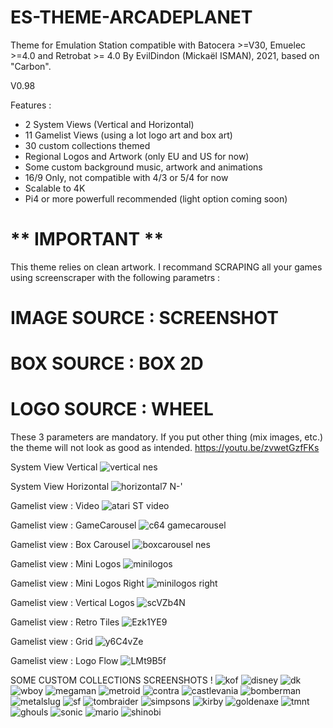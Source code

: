 # ES-THEME-ARCADEPLANET
 Theme for Emulation Station compatible with Batocera >=V30, Emuelec >=4.0 and Retrobat >= 4.0
 By EvilDindon (Mickaël ISMAN), 2021, based on "Carbon".
 
 V0.98
 
 Features :
 - 2 System Views (Vertical and Horizontal)
 - 11 Gamelist Views (using a lot logo art and box art)
 - 30 custom collections themed
 - Regional Logos and Artwork (only EU and US for now)
 - Some custom background music, artwork and animations
 - 16/9 Only, not compatible with 4/3 or 5/4 for now
 - Scalable to 4K
 - Pi4 or more powerfull recommended (light option coming soon)
 
  # ** IMPORTANT **

This theme relies on clean artwork.
I recommand SCRAPING all your games using screenscraper with the following parametrs :

# IMAGE SOURCE : SCREENSHOT

# BOX SOURCE : BOX 2D

# LOGO SOURCE : WHEEL

These 3 parameters are mandatory. If you put other thing (mix images, etc.) the theme will not look as good as intended.
https://youtu.be/zvwetGzfFKs

System View Vertical
![vertical nes](https://user-images.githubusercontent.com/30436625/188264724-002f842e-8779-426f-aa51-1a337e15c2d7.jpg)

System View Horizontal
![horizontal7 N-'](https://user-images.githubusercontent.com/30436625/188309126-50af3c05-9fc6-49b0-8131-de9011b52e3b.jpg)

Gamelist view : Video
![atari ST video](https://user-images.githubusercontent.com/30436625/188309173-81c46123-64dc-46e7-a27e-ab2c4bfa06c9.jpg)

Gamelist view : GameCarousel
![c64 gamecarousel](https://user-images.githubusercontent.com/30436625/188309195-eb2e6195-b28e-489c-bd42-f505a3d0153a.jpg)

Gamelist view : Box Carousel
![boxcarousel nes](https://user-images.githubusercontent.com/30436625/188309212-f5561d84-1a0f-4167-a965-725badb85cd6.jpg)

Gamelist view : Mini Logos
![minilogos](https://user-images.githubusercontent.com/30436625/188309244-d7a5ef41-98c5-4e9b-b3dd-765be5ebaadb.jpg)

Gamelist view : Mini Logos Right
![minilogos right](https://user-images.githubusercontent.com/30436625/188309262-8e17e4e7-a923-4ae1-81fe-07fdf59f11a4.jpg)

Gamelist view : Vertical Logos
![scVZb4N](https://user-images.githubusercontent.com/30436625/132179340-c66d6c83-b6da-4a5a-8244-82416863fb56.jpg)

Gamelist view : Retro Tiles
![Ezk1YE9](https://user-images.githubusercontent.com/30436625/132179911-8753d1d7-769e-4c10-8fa3-64dbccf74049.jpg)

Gamelist view : Grid
![y6C4vZe](https://user-images.githubusercontent.com/30436625/132183241-e6b301e8-5f8a-4c31-afb4-90c8e8828e40.jpg)

Gamelist view : Logo Flow
![LMt9B5f](https://user-images.githubusercontent.com/30436625/132183473-da138639-3343-4d9f-9de9-1f658f1e72ee.jpg)

SOME CUSTOM COLLECTIONS SCREENSHOTS !
![kof](https://user-images.githubusercontent.com/30436625/188311653-75c0d1e4-e52a-4d24-aac0-8a25e2996802.jpg)
![disney](https://user-images.githubusercontent.com/30436625/188311655-416e3738-6d61-4cc9-88d4-7b35ff66877d.jpg)
![dk](https://user-images.githubusercontent.com/30436625/188311656-a74809f9-2dd4-4ec4-b91b-a24ef1b9fba5.jpg)
![wboy](https://user-images.githubusercontent.com/30436625/188311657-64022bac-2e18-47b8-ba55-664d5aeca05f.jpg)
![megaman](https://user-images.githubusercontent.com/30436625/188311658-4558d4cb-0053-47d4-bad5-29cfa046a47b.jpg)
![metroid](https://user-images.githubusercontent.com/30436625/188311659-41c22fbd-b76b-41fd-bb18-47ac443b89f0.jpg)
![contra](https://user-images.githubusercontent.com/30436625/188311660-a4d43197-18fb-40c0-9fe6-8d8761e5180f.jpg)
![castlevania](https://user-images.githubusercontent.com/30436625/188311661-99feb947-62d9-4565-a71f-cf9457f9185a.jpg)
![bomberman](https://user-images.githubusercontent.com/30436625/188311662-cb52d056-2dcf-43dd-b603-2da5d14e9476.jpg)
![metalslug](https://user-images.githubusercontent.com/30436625/188311664-79883ed3-1e1e-4cd9-a358-8f0a6e2fce0f.jpg)
![sf](https://user-images.githubusercontent.com/30436625/188311665-bcbbd8ee-bcce-468c-9129-63660020083f.jpg)
![tombraider](https://user-images.githubusercontent.com/30436625/188311732-0b0bd163-7768-49f1-a25a-b60762550117.jpg)
![simpsons](https://user-images.githubusercontent.com/30436625/188311734-9b12c117-53a4-441b-bb83-029332523874.jpg)
![kirby](https://user-images.githubusercontent.com/30436625/188311735-038347c4-d5b5-4eed-8d76-0a3213e56b83.jpg)
![goldenaxe](https://user-images.githubusercontent.com/30436625/188311736-3245e612-8239-44c4-8247-a1ed4d63436d.jpg)
![tmnt](https://user-images.githubusercontent.com/30436625/188311766-7b7fa8ea-ff85-4298-9580-bc3a6368a2bd.jpg)
![ghouls](https://user-images.githubusercontent.com/30436625/188311767-f67e5db6-cd44-4482-b1d4-399b0a89c838.jpg)
![sonic](https://user-images.githubusercontent.com/30436625/188311768-e569350b-568c-4643-b27a-01d86dcb4c9a.jpg)
![mario](https://user-images.githubusercontent.com/30436625/188311770-4c7dd9c6-e8a6-46fb-957f-fb9b3c836b81.jpg)
![shinobi](https://user-images.githubusercontent.com/30436625/188311772-50f39c58-a1ab-44f4-96c2-5744b27f806c.jpg)




